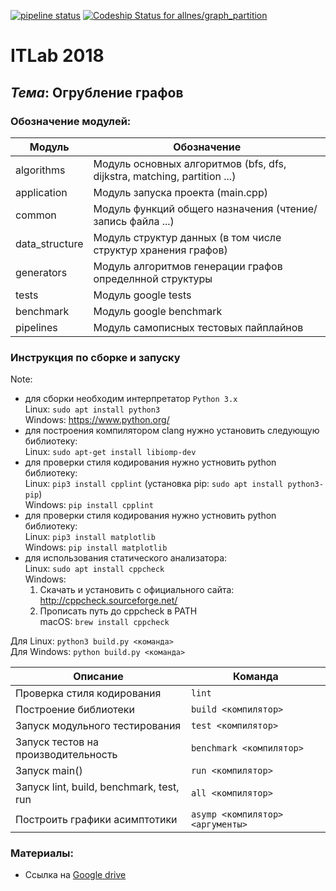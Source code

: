 [![pipeline status](https://gitlab.com/allnes/graph_partition/badges/master/pipeline.svg)](https://gitlab.com/allnes/graph_partition/commits/master)
[ ![Codeship Status for allnes/graph_partition](https://app.codeship.com/projects/b835dd10-d719-0136-841e-264e52b87e69/status?branch=master)](https://app.codeship.com/projects/317102)

# ITLab 2018
## <b><i>Тема</i></b>: Огрубление графов

### Обозначение модулей:

| **Модуль**     | **Обозначение**                                                          |
|----------------|--------------------------------------------------------------------------|
| algorithms     | Модуль основных алгоритмов (bfs, dfs, dijkstra, matching, partition ...) |
| application    | Модуль запуска проекта (main.cpp)                                        |
| common         | Модуль функций общего назначения (чтение/запись файла ...)               |
| data_structure | Модуль структур данных (в том числе структур хранения графов)            |
| generators     | Модуль алгоритмов генерации графов определнной структуры                 |
| tests          | Модуль google tests                                                      |
| benchmark      | Модуль google benchmark                                                  |
| pipelines      | Модуль самописных тестовых пайплайнов                                    |

### Инструкция по сборке и запуску

Note:
- для сборки необходим интерпретатор `Python 3.x`  
  Linux: `sudo apt install python3`  
  Windows: https://www.python.org/  
- для построения компилятором clang нужно установить следующую библиотеку:  
  Linux: `sudo apt-get install libiomp-dev`  
- для проверки стиля кодирования нужно устновить python библиотеку:  
  Linux: `pip3 install cpplint` (установка pip: `sudo apt install python3-pip`)  
  Windows: `pip install cpplint`  
- для проверки стиля кодирования нужно устновить python библиотеку:  
  Linux: `pip3 install matplotlib`  
  Windows: `pip install matplotlib`  
- для использования статического анализатора:  
  Linux: `sudo apt install cppcheck`  
  Windows:  
  1) Скачать и установить с официального сайта: http://cppcheck.sourceforge.net/  
  2) Прописать путь до cppcheck в PATH  
  macOS: `brew install cppcheck`  

Для Linux:
`python3 build.py <команда>`  
Для Windows:
`python build.py <команда>`  


| Описание                                  | Команда                               |
|-------------------------------------------|---------------------------------------|
| Проверка стиля кодирования                | `lint`                                |
| Построение библиотеки                     | `build <компилятор>`                  |
| Запуск модульного тестирования            | `test <компилятор>`                   |
| Запуск тестов на производительность       | `benchmark <компилятор>`              |
| Запуск main()                             | `run <компилятор>`                    |
| Запуск lint, build, benchmark, test, run  | `all <компилятор>`                    |
| Построить графики асимптотики             | `asymp <компилятор> <аргументы>`      |

### Материалы:
* Ссылка на [Google drive](https://drive.google.com/drive/folders/1tVuATbCl1Kc5TMwlbntEZXAiG7QLDulV?usp=sharing)
